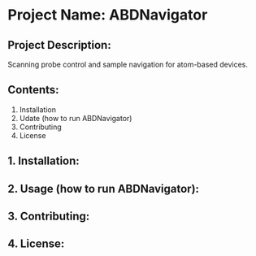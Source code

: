 # Project Name: ABDNavigator

## Project Description:
Scanning probe control and sample navigation for atom-based devices.

## Contents:
1. Installation
1. Udate (how to run ABDNavigator)
1. Contributing
1. License

## 1. Installation:

## 2. Usage (how to run ABDNavigator):

## 3. Contributing:

## 4. License:
